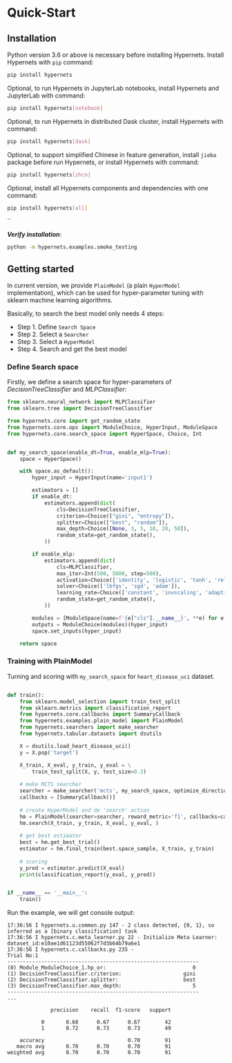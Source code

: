 # Quick-Start

## Installation

Python version 3.6 or above is necessary before installing Hypernets. Install Hypernets with `pip` command:

```bash
pip install hypernets
```

Optional, to run Hypernets in JupyterLab notebooks, install Hypernets and JupyterLab with command:
```bash
pip install hypernets[notebook]
```

Optional, to run Hypernets in distributed Dask cluster, install Hypernets with command:
```bash
pip install hypernets[dask]
```

Optional, to support simplified Chinese in feature generation, install `jieba` package before run Hypernets, or install Hypernets with command:
```bash
pip install hypernets[zhcn]
```

Optional, install all Hypernets components and dependencies with one command:
```bash
pip install hypernets[all]
```
``

***Verify installation***:
```bash
python -m hypernets.examples.smoke_testing
```


## Getting started

In current version, we provide `PlainModel` (a plain `HyperModel` implementation), which can be used  for hyper-parameter tuning with sklearn machine learning algorithms.

Basically, to search the best model only needs 4 steps:
* Step 1. Define `Search Space`
* Step 2. Select a `Searcher`
* Step 3. Select a `HyperModel`
* Step 4. Search and get the best model


### Define Search space
Firstly, we define a search space for hyper-parameters of *DecisionTreeClassifier* and *MLPClassifier*:

```python
from sklearn.neural_network import MLPClassifier
from sklearn.tree import DecisionTreeClassifier

from hypernets.core import get_random_state
from hypernets.core.ops import ModuleChoice, HyperInput, ModuleSpace
from hypernets.core.search_space import HyperSpace, Choice, Int


def my_search_space(enable_dt=True, enable_mlp=True):
    space = HyperSpace()

    with space.as_default():
        hyper_input = HyperInput(name='input1')

        estimators = []
        if enable_dt:
            estimators.append(dict(
                cls=DecisionTreeClassifier,
                criterion=Choice(["gini", "entropy"]),
                splitter=Choice(["best", "random"]),
                max_depth=Choice([None, 3, 5, 10, 20, 50]),
                random_state=get_random_state(),
            ))

        if enable_mlp:
            estimators.append(dict(
                cls=MLPClassifier,
                max_iter=Int(500, 5000, step=500),
                activation=Choice(['identity', 'logistic', 'tanh', 'relu']),
                solver=Choice(['lbfgs', 'sgd', 'adam']),
                learning_rate=Choice(['constant', 'invscaling', 'adaptive']),
                random_state=get_random_state(),
            ))

        modules = [ModuleSpace(name=f'{e["cls"].__name__}', **e) for e in estimators]
        outputs = ModuleChoice(modules)(hyper_input)
        space.set_inputs(hyper_input)

    return space
```


### Training with PlainModel

Turning and scoring with `my_search_space` for `heart_disease_uci` dataset.

```python

def train():
    from sklearn.model_selection import train_test_split
    from sklearn.metrics import classification_report
    from hypernets.core.callbacks import SummaryCallback
    from hypernets.examples.plain_model import PlainModel
    from hypernets.searchers import make_searcher
    from hypernets.tabular.datasets import dsutils

    X = dsutils.load_heart_disease_uci()
    y = X.pop('target')

    X_train, X_eval, y_train, y_eval = \
        train_test_split(X, y, test_size=0.3)
    
    # make MCTS searcher
    searcher = make_searcher('mcts', my_search_space, optimize_direction='max')
    callbacks = [SummaryCallback()]
    
    # create HyperModel and do 'search' action
    hm = PlainModel(searcher=searcher, reward_metric='f1', callbacks=callbacks)
    hm.search(X_train, y_train, X_eval, y_eval, )
    
    # get best estimator
    best = hm.get_best_trial()
    estimator = hm.final_train(best.space_sample, X_train, y_train)
    
    # scoring
    y_pred = estimator.predict(X_eval)
    print(classification_report(y_eval, y_pred))


if __name__ == '__main__':
    train()

```

Run the example, we will get console output:
```console
17:36:56 I hypernets.u.common.py 147 - 2 class detected, {0, 1}, so inferred as a [binary classification] task
17:36:56 I hypernets.c.meta_learner.py 22 - Initialize Meta Learner: dataset_id:e10ae1d61123d55062f7d3b64b79a6e1
17:36:56 I hypernets.c.callbacks.py 235 - 
Trial No:1
--------------------------------------------------------------
(0) Module_ModuleChoice_1.hp_or:                            0
(1) DecisionTreeClassifier.criterion:                    gini
(2) DecisionTreeClassifier.splitter:                     best
(3) DecisionTreeClassifier.max_depth:                       5
--------------------------------------------------------------
...

              precision    recall  f1-score   support

           0       0.68      0.67      0.67        42
           1       0.72      0.73      0.73        49

    accuracy                           0.70        91
   macro avg       0.70      0.70      0.70        91
weighted avg       0.70      0.70      0.70        91
```
